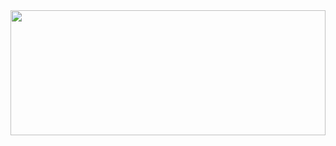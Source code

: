 <div id="header" align="center">
  <img src="https://media.giphy.com/media/sULKEgDMX8LcI/giphy.gif" width="100%" height="200" />
</div>
